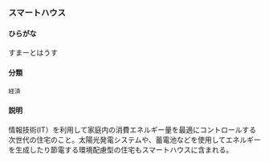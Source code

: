 <div style="display:none;">

## [あ行](securities-terms?id=あ行)
## [か行](securities-terms?id=か行)
## [さ行](securities-terms?id=さ行)

</div>

### スマートハウス

#### ひらがな

すまーとはうす

#### 分類

`経済`

#### 説明

情報技術(IT）を利用して家庭内の消費エネルギー量を最適にコントロールする次世代の住宅のこと。太陽光発電システムや、蓄電池などを使用してエネルギーを生成したり節電する環境配慮型の住宅もスマートハウスに含まれる。

<div style="display:none;">

## [た行](securities-terms?id=た行)
## [な行](securities-terms?id=な行)
## [は行](securities-terms?id=は行)
## [ま行](securities-terms?id=ま行)
## [や行](securities-terms?id=や行)
## [ら行](securities-terms?id=ら行)
## [わ行](securities-terms?id=わ行)
## [英数字・記号](securities-terms?id=英数字・記号)

</div>

